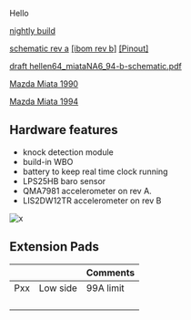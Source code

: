 Hello

[nightly build](https://rusefi.com/build_server/rusefi_bundle_hellenNA6.zip)

[schematic rev a](Hardware/Hellen/hellen64_miataNA6_94-a-schematic.pdf)
[[ibom rev b]](https://rusefi.com/docs/ibom/hellen64_miataNA6_94-b-ibom.html)
[[Pinout]](https://rusefi.com/docs/pinouts/hellen/hellen64_miataNA6_94/)

[draft hellen64_miataNA6_94-b-schematic.pdf](Hardware/Hellen/hellen64_miataNA6_94-b-schematic.pdf)


[Mazda Miata 1990](Mazda-Miata-1990)

[Mazda Miata 1994](Mazda-Miata-1994)

## Hardware features

* knock detection module
* build-in WBO
* battery to keep real time clock running
* LPS25HB baro sensor
* QMA7981 accelerometer on rev A.
* LIS2DW12TR accelerometer on rev B


![x](Hardware/Hellen/hellen64na6-a.jpg)

## Extension Pads

|   |   |  Comments |
|---|---|---|
| Pxx  | Low side  | 99A limit  |
|   |   |   |
|   |   |   |
|   |   |   |
|   |   |   | 
